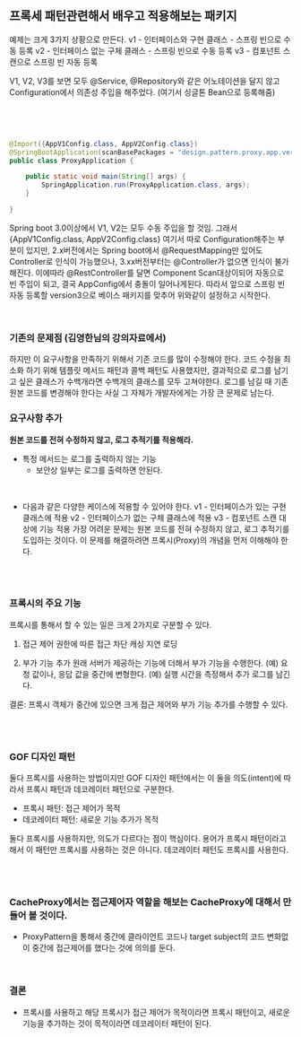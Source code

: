 ## 프록세 패턴관련해서 배우고 적용해보는 패키지

예제는 크게 3가지 상황으로 만든다.
v1 - 인터페이스와 구현 클래스 - 스프링 빈으로 수동 등록
v2 - 인터페이스 없는 구체 클래스 - 스프링 빈으로 수동 등록
v3 - 컴포넌트 스캔으로 스프링 빈 자동 등록

V1, V2, V3를 보면 모두 @Service, @Repository와 같은 어노테이션을 달지 않고 Configuration에서 의존성 주입을 해주었다. (여기서 싱글톤 Bean으로 등록해줌)

<br><br>

```java

@Import({AppV1Config.class, AppV2Config.class}) 
@SpringBootApplication(scanBasePackages = "design.pattern.proxy.app.version3")
public class ProxyApplication {

	public static void main(String[] args) {
		SpringApplication.run(ProxyApplication.class, args);
	}

}

```
Spring boot 3.0이상에서 V1, V2는 모두 수동 주입을 할 것임. 그래서 {AppV1Config.class, AppV2Config.class} 여기서 따로 Configuration해주는 부분이 있지만, 2.x버전에서는 Spring boot에서 @RequestMapping만 있어도 Controller로 인식이 가능했으나, 3.xx버전부터는 @Controller가 없으면 인식이 불가해진다. 이에따라 @RestController를 달면 Component Scan대상이되어 자동으로 빈 주입이 되고, 결국 AppConfig에서 충돌이 일어나게된다. 따라서 앞으로 스프링 빈 자동 등록할 version3으로 베이스 패키지를 맞추어 위와같이 설정하고 시작한다.

<br>

### 기존의 문제점  <b>(김영한님의 강의자료에서)</b>
하지만 이 요구사항을 만족하기 위해서 기존 코드를 많이 수정해야 한다. 코드 수정을 최소화 하기 위해 템플릿 메서드 패턴과 콜백 패턴도 사용했지만, 결과적으로 로그를 남기고 싶은 클래스가 수백개라면 수백개의 클래스를 모두 고쳐야한다. 로그를 남길 때 기존 원본 코드를 변경해야 한다는 사실 그 자체가 개발자에게는 가장 큰 문제로 남는다.
<br>
### 요구사항 추가
<b>원본 코드를 전혀 수정하지 않고, 로그 추적기를 적용해라.</b>

* 특정 메서드는 로그를 출력하지 않는 기능
	* 보안상 일부는 로그를 출력하면 안된다.

<br>

* 다음과 같은 다양한 케이스에 적용할 수 있어야 한다.
v1 - 인터페이스가 있는 구현 클래스에 적용
v2 - 인터페이스가 없는 구체 클래스에 적용
v3 - 컴포넌트 스캔 대상에 기능 적용
가장 어려운 문제는 원본 코드를 전혀 수정하지 않고, 로그 추적기를 도입하는 것이다. 이 문제를 해결하려면 프록시(Proxy)의 개념을 먼저 이해해야 한다.

<br><br>

### 프록시의 주요 기능

프록시를 통해서 할 수 있는 일은 크게 2가지로 구분할 수 있다.

1. 접근 제어
권한에 따른 접근 차단
캐싱
지연 로딩

2. 부가 기능 추가
원래 서버가 제공하는 기능에 더해서 부가 기능을 수행한다.
(예) 요청 값이나, 응답 값을 중간에 변형한다.
(예) 실행 시간을 측정해서 추가 로그를 남긴다.

결론: 프록시 객체가 중간에 있으면 크게 접근 제어와 부가 기능 추가를 수행할 수 있다.

<br><br>

### GOF 디자인 패턴
둘다 프록시를 사용하는 방법이지만 GOF 디자인 패턴에서는 이 둘을 의도(intent)에 따라서 프록시 패턴과 데코레이터 패턴으로 구분한다.
* 프록시 패턴: 접근 제어가 목적
* 데코레이터 패턴: 새로운 기능 추가가 목적

둘다 프록시를 사용하지만, 의도가 다르다는 점이 핵심이다. 용어가 프록시 패턴이라고 해서 이 패턴만 프록시를 사용하는 것은 아니다. 데코레이터 패턴도 프록시를 사용한다.

<br><br>

### CacheProxy에서는 접근제어자 역할을 해보는 CacheProxy에 대해서 만들어 볼 것이다.
* ProxyPattern을 통해서 중간에 클라이언트 코드나 target subject의 코드 변화없이 중간에 접근제어를 했다는 것에 의의를 둔다. 

<br>

### 결론 
* 프록시를 사용하고 해당 프록시가 접근 제어가 목적이라면 프록시 패턴이고, 새로운 기능을 추가하는 것이 목적이라면 데코레이터 패턴이 된다.